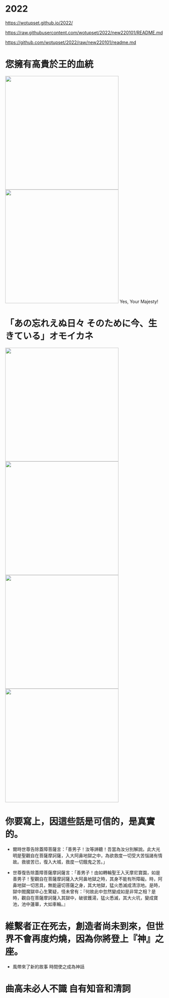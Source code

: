 # 2022

https://wotupset.github.io/2022/

https://raw.githubusercontent.com/wotupset/2022/new220101/README.md

https://github.com/wotupset/2022/raw/new220101/readme.md



# 您擁有高貴於王的血統
<img src="https://user-images.githubusercontent.com/4385327/149928286-fdb70db9-38ff-47aa-a7b1-90d593abfbc0.jpg" width="360" height="auto">
<img src="https://files.gitter.im/588068efd73408ce4f448ac2/T3Ti/1642584740142.jpg" width="360" height="auto"> Yes, Your Majesty! 


# 「あの忘れえぬ日々 そのために今、生きている」オモイカネ
<img src="https://user-images.githubusercontent.com/4385327/148957327-272a7528-06df-4c49-96e4-7f5c4b29a7de.jpg" width="360" height="auto">
<img src="https://user-images.githubusercontent.com/4385327/148957452-c203c73f-4c35-4d24-8844-58e84f1aa8a0.jpg" width="360" height="auto">
<img src="https://user-images.githubusercontent.com/4385327/148957471-6cd70f8c-0c54-4fcd-b8c2-3de83b9fe8f5.jpg" width="360" height="auto">
<img src="https://user-images.githubusercontent.com/4385327/148957488-f5441f10-b619-40c5-9539-24001fdc3a69.jpg" width="360" height="auto">


# 你要寫上，因這些話是可信的，是真實的。

- 爾時世尊告除蓋障菩薩言：「善男子！汝等諦聽！吾當為汝分別解說。此大光明是聖觀自在菩薩摩訶薩，入大阿鼻地獄之中，為欲救度一切受大苦惱諸有情故。救彼苦已，復入大城，救度一切餓鬼之苦。」

- 世尊復告除蓋障菩薩摩訶薩言：「善男子！由如轉輪聖王入天摩尼寶園，如是善男子！聖觀自在菩薩摩訶薩入大阿鼻地獄之時，其身不能有所障礙。時，阿鼻地獄一切苦具，無能逼切菩薩之身，其大地獄，猛火悉滅成清涼地。是時，獄中閻魔獄卒心生驚疑，怪未曾有：『何故此中忽然變成如是非常之相？是時，觀自在菩薩摩訶薩入其獄中，破彼鑊湯，猛火悉滅，其大火坑，變成寶池，池中蓮華，大如車輪。』

# 維繫者正在死去，創造者尚未到來，但世界不會再度灼燒，因為你將登上『神』之座。
+ 風帶來了新的故事 時間使之成為神話


# 曲高未必人不識 自有知音和清詞
